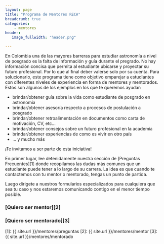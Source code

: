 ```yaml
---
layout: page
title: "Programa de Mentores RECA"
breadcrumb: true
categories:
    - mentores
header:
   image_fullwidth: "header.png"

---
```


En Colombia una de las mayores barreras para estudiar astronomía a nivel de posgrado es la falta de información y guía durante el pregrado. No hay información concisa que permita al estudiante ubicarse y proyectar su futuro profesional. Por lo que al final deber valerse solo por su cuenta. Para solucionarlo, este programa tiene como objetivo emparejar a estudiantes con diferentes niveles de experiencia en forma de mentores y mentorados. Estos son algunos de los ejemplos en los que te queremos ayudar:

* brindar/obtener guía sobre la vida como estudiante de posgrado en astronomía
* brindar/obtener asesoría respecto a procesos de postulación a posgrado
* brindar/obtener retroalimentación en documentos como carta de motivación, CV, etc...
* brindar/obtener consejos sobre un futuro profesional en la academia
* brindar/obtener experiencias de como es vivir en otro país
* ... y mucho más

¡Te invitamos a ser parte de esta iniciativa!

En primer lugar, lee detenidamente nuestra sección de [Preguntas Frecuentes][1] donde recopilamos las dudas más comunes que un estudiante puede tener a lo largo de su carrera. La idea es que cuando te contactemos con tu mentor o mentorado, tengas un punto de partida.

Luego dirigete a nuestros formularios especializados para cualquiera que sea tu caso y nos estaremos comunicando contigo en el menor tiempo posible. 

### **[Quiero ser mentor][2]** 

### **[Quiero ser mentorado][3]**


 [1]: {{ site.url }}/mentores/preguntas
 [2]: {{ site.url }}/mentores/mentor
 [3]: {{ site.url }}/mentores/mentorado